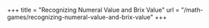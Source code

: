 +++
title = "Recognizing Numeral Value and Brix Value"
url = "/math-games/recognizing-numeral-value-and-brix-value"
+++